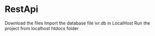 # RestApi

Download the files
Import the database file ivr.db in LocalHost
Run the project from localhost htdocs folder
